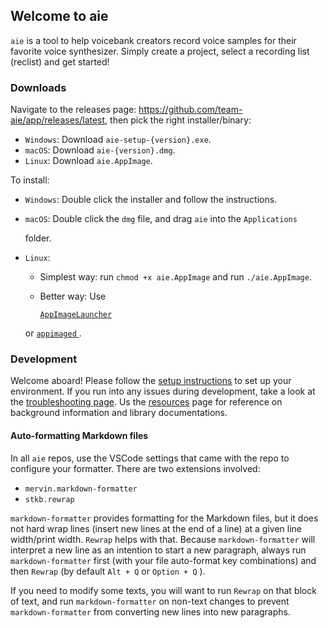 ## Welcome to aie

`aie` is a tool to help voicebank creators record voice samples for their
favorite voice synthesizer. Simply create a project, select a recording list
(reclist) and get started!

### Downloads

Navigate to the releases page: https://github.com/team-aie/app/releases/latest,
then pick the right installer/binary:

* `Windows`: Download `aie-setup-{version}.exe`.
* `macOS`: Download `aie-{version}.dmg`.
* `Linux`: Download `aie.AppImage`.

To install:

* `Windows`: Double click the installer and follow the instructions.
* `macOS`: Double click the `dmg` file, and drag `aie` into the `Applications`

  folder.

* `Linux`:
    - Simplest way: run `chmod +x aie.AppImage` and run `./aie.AppImage`.
    - Better way: Use

      [ `AppImageLauncher` ](https://github.com/TheAssassin/AppImageLauncher)

    or [ `appimaged` ](https://github.com/AppImage/appimaged).

### Development

Welcome aboard! Please follow the [setup instructions](/development-setup.md) to
set up your environment. If you run into any issues during development, take a
look at the [troubleshooting page](/development-troubleshooting.md). Us the
[resources](/resources.md) page for reference on background information and
library documentations.

#### Auto-formatting Markdown files

In all `aie` repos, use the VSCode settings that came with the repo to configure
your formatter. There are two extensions involved:

* `mervin.markdown-formatter`
* `stkb.rewrap`

`markdown-formatter` provides formatting for the Markdown files, but it does not
hard wrap lines (insert new lines at the end of a line) at a given line
width/print width. `Rewrap` helps with that. Because `markdown-formatter` will
interpret a new line as an intention to start a new paragraph, always run
`markdown-formatter` first (with your file auto-format key combinations) and
then `Rewrap` (by default `Alt + Q` or `Option + Q` ).

If you need to modify some texts, you will want to run `Rewrap` on that block of
text, and run `markdown-formatter` on non-text changes to prevent
`markdown-formatter` from converting new lines into new paragraphs.
